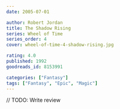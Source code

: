 ```yaml
---
date: 2005-07-01

author: Robert Jordan
title: The Shadow Rising
series: Wheel of Time
series_order: 4
cover: wheel-of-time-4-shadow-rising.jpg

rating: 4.0
published: 1992
goodreads_id: 8153991

categories: ["Fantasy"]
tags: ["Fantasy", "Epic", "Magic"]
---
```


// TODO: Write review
